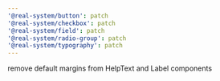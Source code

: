 ```yaml
---
'@real-system/button': patch
'@real-system/checkbox': patch
'@real-system/field': patch
'@real-system/radio-group': patch
'@real-system/typography': patch
---
```


remove default margins from HelpText and Label components
